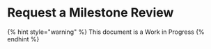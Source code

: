 # Request a Milestone Review

{% hint style="warning" %}
This document is a Work in Progress
{% endhint %}
